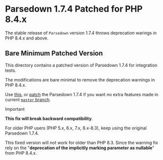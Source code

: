 # Parsedown 1.7.4 Patched for PHP 8.4.x

The stable release of `Parsedown` version 1.7.4 throws deprecation warings in PHP 8.4.x and above.

## Bare Minimum Patched Version

This directory contains a patched version of Parsedown 1.7.4 for integration tests.

The modifications are bare minimal to remove the deprecation warnings in PHP 8.4.x.

Use [this](./Parsedown.php), or [patch](./patch.sh) the Parsedown 1.7.4 if you want no extra features made in current [`master` branch](https://github.com/erusev/parsedown/tree/master).

> [!IMPORTANT]
> **This fix will break backward compatibility**.
>
> For older PHP users (PHP 5.x, 6.x, 7.x, 8.x-8.3), keep using the original Parsedown 1.7.4.
>
> This fixed version will not work for older than PHP 8.3. Since the warning fix rely on the "**deprecation of the implicitly marking parameter as nullable**" from PHP 8.4.x.
